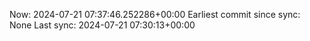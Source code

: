 Now: 2024-07-21 07:37:46.252286+00:00 Earliest commit since sync: None Last sync: 2024-07-21 07:30:13+00:00
